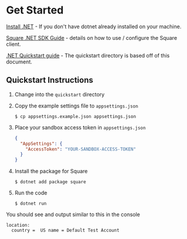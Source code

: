 # Get Started

[Install .NET](https://learn.microsoft.com/en-us/dotnet/core/install/) - If you don't have dotnet already installed on your machine.

[Square .NET SDK Guide](https://developer.squareup.com/docs/sdks/dotnet/using-dot-net-sdk) - details on how to use / configure the Square client.

[.NET Quickstart guide](https://developer.squareup.com/docs/sdks/dotnet/quick-start) - The quickstart directory is based off of this document.

##  Quickstart Instructions
1. Change into the `quickstart` directory

1. Copy the example settings file to `appsettings.json`
    ```
    $ cp appsettings.example.json appsettings.json
    ```
1. Place your sandbox access token in `appsettings.json`

    ```json
    {
      "AppSettings": {
        "AccessToken": "YOUR-SANDBOX-ACCESS-TOKEN"
      }
    }
    ```

1. Install the package for Square

    ```
    $ dotnet add package square
    ```

1. Run the code
    ```
    $ dotnet run
    ```

You should see and output similar to this in the console
```
location:
  country =  US name = Default Test Account
```